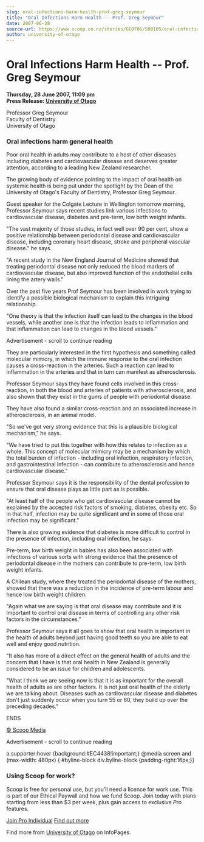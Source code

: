 ```yaml
---
slug: oral-infections-harm-health-prof-greg-seymour
title: "Oral Infections Harm Health -- Prof. Greg Seymour"
date: 2007-06-28
source-url: https://www.scoop.co.nz/stories/GE0706/S00105/oral-infections-harm-health-prof-greg-seymour.htm
author: university-of-otago
---
```

Oral Infections Harm Health -- Prof. Greg Seymour
=================================================

**Thursday, 28 June 2007, 11:09 pm**  
**Press Release: [University of Otago](https://info.scoop.co.nz/University_of_Otago)**

  
Professor Greg Seymour  
Faculty of Dentistry  
University of Otago

### Oral infections harm general health

Poor oral health in adults may contribute to a host of other diseases including diabetes and cardiovascular disease and deserves greater attention, according to a leading New Zealand researcher.

The growing body of evidence pointing to the impact of oral health on systemic health is being put under the spotlight by the Dean of the University of Otago's Faculty of Dentistry, Professor Greg Seymour.

Guest speaker for the Colgate Lecture in Wellington tomorrow morning, Professor Seymour says recent studies link various infections to cardiovascular disease, diabetes and pre-term, low birth weight infants.

"The vast majority of those studies, in fact well over 90 per cent, show a positive relationship between periodontal disease and cardiovascular disease, including coronary heart disease, stroke and peripheral vascular disease." he says.

"A recent study in the New England Journal of Medicine showed that treating periodontal disease not only reduced the blood markers of cardiovascular disease, but also improved function of the endothelial cells lining the artery walls."

Over the past five years Prof Seymour has been involved in work trying to identify a possible biological mechanism to explain this intriguing relationship.

"One theory is that the infection itself can lead to the changes in the blood vessels, while another one is that the infection leads to inflammation and that inflammation can lead to changes in the blood vessels."

Advertisement - scroll to continue reading





They are particularly interested in the first hypothesis and something called molecular mimicry, in which the immune response to the oral infection causes a cross-reaction in the arteries. Such a reaction can lead to inflammation in the arteries and that in turn can manifest as atherosclerosis.

Professor Seymour says they have found cells involved in this cross-reaction, in both the blood and arteries of patients with atherosclerosis, and also shown that they exist in the gums of people with periodontal disease.

They have also found a similar cross-reaction and an associated increase in atherosclerosis, in an animal model.

"So we've got very strong evidence that this is a plausible biological mechanism," he says.

"We have tried to put this together with how this relates to infection as a whole. This concept of molecular mimicry may be a mechanism by which the total burden of infection - including oral infection, respiratory infection, and gastrointestinal infection - can contribute to atherosclerosis and hence cardiovascular disease."

Professor Seymour says it is the responsibility of the dental profession to ensure that oral disease plays as little part as is possible.

"At least half of the people who get cardiovascular disease cannot be explained by the accepted risk factors of smoking, diabetes, obesity etc. So in that half, infection may be quite significant and in some of those oral infection may be significant."

There is also growing evidence that diabetes is more difficult to control in the presence of infection, including oral infection, he says.

Pre-term, low birth weight in babies has also been associated with infections of various sorts with strong evidence that the presence of periodontal disease in the mothers can contribute to pre-term, low birth weight infants.

A Chilean study, where they treated the periodontal disease of the mothers, showed that there was a reduction in the incidence of pre-term labour and hence low birth weight children.

"Again what we are saying is that oral disease may contribute and it is important to control oral disease in terms of controlling any other risk factors in the circumstances."

Professor Seymour says it all goes to show that oral health is important in the health of adults beyond just having good teeth so you are able to eat well and enjoy good nutrition.

"It also has more of a direct effect on the general health of adults and the concern that I have is that oral health in New Zealand is generally considered to be an issue for children and adolescents.

"What I think we are seeing now is that it is as important for the overall health of adults as are other factors. It is not just oral health of the elderly we are talking about. Diseases such as cardiovascular disease and diabetes don't just suddenly occur when you turn 55 or 60, they build up over the preceding decades."

ENDS

[© Scoop Media](http://www.scoop.co.nz/about/terms.html)  

Advertisement - scroll to continue reading



a.supporter:hover {background:#EC4438!important;} @media screen and (max-width: 480px) { #byline-block div.byline-block {padding-right:16px;}}

### Using Scoop for work?

Scoop is free for personal use, but you’ll need a licence for work use. This is part of our Ethical Paywall and how we fund Scoop. Join today with plans starting from less than $3 per week, plus gain access to exclusive _Pro_ features.  
  
[Join Pro Individual](https://pro.scoop.co.nz/Individual/?from=ProIn24) [Find out more](https://pro.scoop.co.nz/using-scoop-for-work/?from=ProIn24)

Find more from [University of Otago](https://info.scoop.co.nz/University_of_Otago) on InfoPages.
